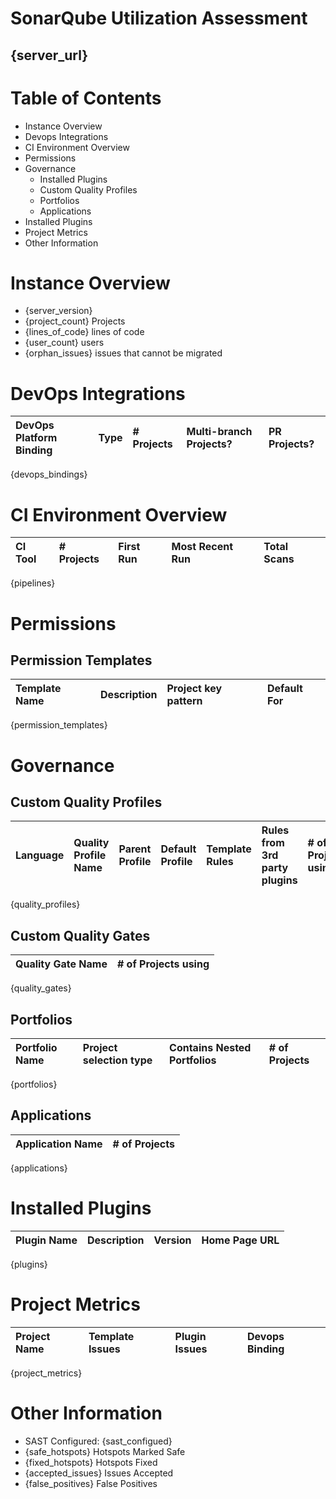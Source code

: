 # SonarQube Utilization Assessment
## {server_url}

# Table of Contents

* Instance Overview
* Devops Integrations
* CI Environment Overview
* Permissions
* Governance
    * Installed Plugins
    * Custom Quality Profiles
    * Portfolios
    * Applications
* Installed Plugins
* Project Metrics
* Other Information

# Instance Overview

* {server_version}
* {project_count} Projects
* {lines_of_code} lines of code
* {user_count} users
* {orphan_issues} issues that cannot be migrated

# DevOps Integrations

| DevOps Platform Binding | Type | \# Projects | Multi-branch Projects? | PR Projects? |
|:------------------------|:-----|:------------|:-----------------------|:-------------|
{devops_bindings}

# CI Environment Overview

| CI Tool | \# Projects | First Run | Most Recent Run | Total Scans |
|:--------|:------------|:----------|:----------------|:------------|
{pipelines}

# Permissions

## Permission Templates

| Template Name | Description | Project key pattern | Default For |
|:--------------|:------------|:--------------------|:------------|
{permission_templates}

# Governance

## Custom Quality Profiles

| Language | Quality Profile Name | Parent Profile | Default Profile | Template Rules   | Rules from 3rd party plugins | \# of Projects using |
|:---------|:---------------------|:---------------|:----------------|:-----------------|:-----------------------------|:---------------------|
{quality_profiles}

## Custom Quality Gates

| Quality Gate Name | \# of Projects using |
|:------------------|:---------------------|
{quality_gates}

## Portfolios

| Portfolio Name | Project selection type | Contains Nested Portfolios | \# of Projects | 
|:---------------|:-----------------------|:---------------------------|:------------|
{portfolios}

## Applications

| Application Name | \# of Projects |
|:-----------------|:---------------|
{applications}

# Installed Plugins

| Plugin Name | Description | Version | Home Page URL |
|:------------|:------------|:--------|:--------------|
{plugins}

# Project Metrics

| Project Name | Template Issues | Plugin Issues | Devops Binding |
|:-------------|:----------------|:--------------|:---------------|
{project_metrics}

# Other Information

* SAST Configured: {sast_configued}
* {safe_hotspots} Hotspots Marked Safe
* {fixed_hotspots} Hotspots Fixed
* {accepted_issues} Issues Accepted
* {false_positives} False Positives   